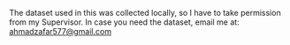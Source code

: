 The dataset used in this was collected locally, so I have to take permission from my Supervisor. In case you need the dataset, email me at: ahmadzafar577@gmail.com
